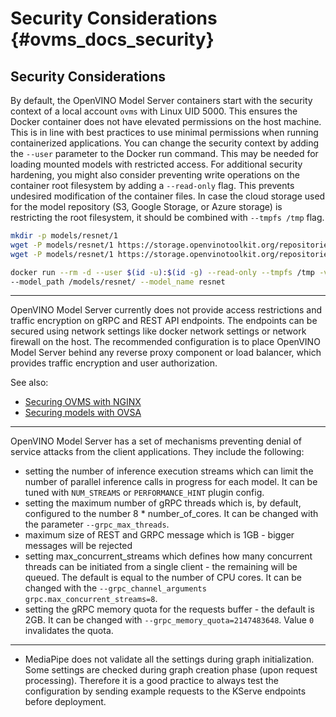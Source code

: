 # Security Considerations {#ovms_docs_security}

## Security Considerations

By default, the OpenVINO Model Server containers start with the security context of a local account `ovms` with Linux UID 5000. This ensures the Docker container does not have elevated permissions on the host machine. This is in line with best practices to use minimal permissions when running containerized applications. You can change the security context by adding the `--user` parameter to the Docker run command. This may be needed for loading mounted models with restricted access.
For additional security hardening, you might also consider preventing write operations on the container root filesystem by adding a `--read-only` flag. This prevents undesired modification of the container files. In case the cloud storage used for the model repository (S3, Google Storage, or Azure storage) is restricting the root filesystem, it should be combined with `--tmpfs /tmp` flag.

```bash
mkdir -p models/resnet/1
wget -P models/resnet/1 https://storage.openvinotoolkit.org/repositories/open_model_zoo/2022.1/models_bin/2/resnet50-binary-0001/FP32-INT1/resnet50-binary-0001.bin
wget -P models/resnet/1 https://storage.openvinotoolkit.org/repositories/open_model_zoo/2022.1/models_bin/2/resnet50-binary-0001/FP32-INT1/resnet50-binary-0001.xml

docker run --rm -d --user $(id -u):$(id -g) --read-only --tmpfs /tmp -v ${PWD}/models/:/models -p 9178:9178 openvino/model_server:latest \
--model_path /models/resnet/ --model_name resnet

```
---
OpenVINO Model Server currently does not provide access restrictions and traffic encryption on gRPC and REST API endpoints. The endpoints can be secured using network settings like docker network settings or network firewall on the host. The recommended configuration is to place OpenVINO Model Server behind any reverse proxy component or load balancer, which provides traffic encryption and user authorization.

See also:
- [Securing OVMS with NGINX](../extras/nginx-mtls-auth/README.md)
- [Securing models with OVSA](https://docs.openvino.ai/2025/documentation/openvino-ecosystem/openvino-security-add-on.html)

---

OpenVINO Model Server has a set of mechanisms preventing denial of service attacks from the client applications. They include the following:
- setting the number of inference execution streams which can limit the number of parallel inference calls in progress for each model. It can be tuned with `NUM_STREAMS` or `PERFORMANCE_HINT` plugin config.
- setting the maximum number of gRPC threads which is, by default, configured to the number 8 * number_of_cores. It can be changed with the parameter `--grpc_max_threads`.
- maximum size of REST and GRPC message which is 1GB - bigger messages will be rejected
- setting max_concurrent_streams which defines how many concurrent threads can be initiated from a single client - the remaining will be queued. The default is equal to the number of CPU cores. It can be changed with the `--grpc_channel_arguments grpc.max_concurrent_streams=8`.
- setting the gRPC memory quota for the requests buffer - the default is 2GB. It can be changed with `--grpc_memory_quota=2147483648`. Value `0` invalidates the quota.

---

- MediaPipe does not validate all the settings during graph initialization. Some settings are checked during graph creation phase (upon request processing). Therefore it is a good practice to always test the configuration by sending example requests to the KServe endpoints before deployment.

